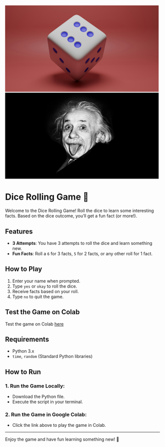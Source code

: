 <p float="left">
  <img src="dice.jpg" width="500" />
  <img src="einstein.jpg" width="500" height = 280 />
</p>

# Dice Rolling Game 🎲

Welcome to the Dice Rolling Game! Roll the dice to learn some interesting facts. Based on the dice outcome, you’ll get a fun fact (or more!).

## Features

- **3 Attempts**: You have 3 attempts to roll the dice and learn something new.
- **Fun Facts**: Roll a `6` for 3 facts, `5` for 2 facts, or any other roll for 1 fact.
  
## How to Play

1. Enter your name when prompted.
2. Type `yes` or `okay` to roll the dice.
3. Receive facts based on your roll.
4. Type `no` to quit the game.

## Test the Game on Colab

Test the game on Colab [here](https://tinyurl.com/Gaji-Dice-Game)

## Requirements

- Python 3.x
- `time`, `random` (Standard Python libraries)
  
## How to Run

### 1. Run the Game Locally:

- Download the Python file.
- Execute the script in your terminal.
### 2. Run the Game in Google Colab:

- Click the link above to play the game in Colab.

---

Enjoy the game and have fun learning something new! 🎉

